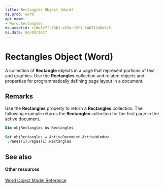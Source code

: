 ```yaml
---
title: Rectangles Object (Word)
ms.prod: word
api_name:
- Word.Rectangles
ms.assetid: c1de5e7f-13b1-e35a-d9f1-9a8f1246e2e5
ms.date: 06/08/2017
---
```



# Rectangles Object (Word)

A collection of **Rectangle** objects in a page that represent portions of text and graphics. Use the **Rectangles** collection and related objects and properties for programmatically defining page layout in a document.


## Remarks

Use the **Rectangles** property to return a **Rectangles** collection. The following example returns the **Rectangles** collection for the first page in the active document.


```vb
Dim objRectangles As Rectangles 
 
Set objRectangles = ActiveDocument.ActiveWindow _ 
 .Panes(1).Pages(1).Rectangles
```


## See also


#### Other resources



[Word Object Model Reference](http://msdn.microsoft.com/library/be452561-b436-bb9b-6f94-3faa9a74a6fd%28Office.15%29.aspx)

